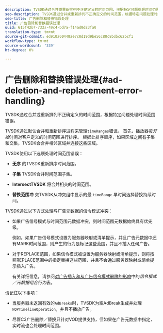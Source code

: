 ```yaml
---
description: TVSDK通过合并或重新排列不正确定义的时间范围，根据特定问题处理时间范围错误。
seo-description: TVSDK通过合并或重新排列不正确定义的时间范围，根据特定问题处理时间范围错误。
seo-title: 广告删除和替换错误处理
title: 广告删除和替换错误处理
uuid: 615f42b7-733a-49c4-bd7a-f14ad0d23fa0
translation-type: tm+mt
source-git-commit: ed910a60440ae7c0d19d9be56c80c8bdbc62bcf1
workflow-type: tm+mt
source-wordcount: '339'
ht-degree: 0%

---
```



# 广告删除和替换错误处理{#ad-deletion-and-replacement-error-handling}

TVSDK通过合并或重新排列不正确定义的时间范围，根据特定问题处理时间范围错误。

TVSDK通过默认合并和重新排序进程来管理`timeRanges`错误。 首先，播放器按&#x200B;*开始*&#x200B;时间对客户定义的时间范围进行排序。 根据此排序顺序，如果区域之间有子集和交集，TVSDK会合并相邻区域并连接这些区域。

TVSDK使用以下选项处理时间范围错误：

* **无序** 的TVSDK重新排序时间范围。

* **子集** TVSDK合并时间范围子集。

* **IntersectTVSDK** 将合并相交的时间范围。

* **替换范围冲** 突TVSDK从冲突组中显示的最 `timeRange` 早时间选择替换持续时间。

TVSDK通过以下方式处理与广告元数据的信令模式冲突：

* 如果广告信号模式与时间范围元数据冲突，则时间范围元数据始终具有优先级。

   例如，如果广告信号模式设置为服务器映射或清单提示，并且广告元数据中还有MARK时间范围，则产生的行为是标记这些范围，并且不插入任何广告。
* 对于REPLACE范围，如果信令模式被设置为服务器映射或清单提示，则将按照REPLACE范围中的指定替换这些范围，并且不会通过服务器映射或清单提示插入广告。

   有关详细信息，请参阅[对广告插入和从广告信令模式删除的影响](../../../../../tvsdk-3x-android-prog/android-3x-advertising/ad-insertion/delete-replace-content-vod/android-3x-signaling-mode-android.md)中的&#x200B;*信令模式／元数据组合行为*&#x200B;表。

请记住以下事项：

* 当服务器未返回有效的`AdBreaks`时，TVSDK为空AdBreak生成并处理`NOPTimelineOperation`，并且不播放广告。

* 尽管C3广告删除／替换只针对VOD提供支持，但如果在广告元数据中指定，实时流也会处理时间范围。
